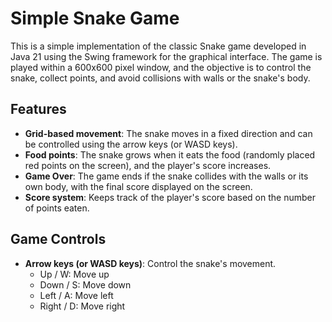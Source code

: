 # Simple Snake Game

This is a simple implementation of the classic Snake game developed in Java 21 using the Swing framework for the graphical interface. The game is played within a 600x600 pixel window, and the objective is to control the snake, collect points, and avoid collisions with walls or the snake's body.

## Features

- **Grid-based movement**: The snake moves in a fixed direction and can be controlled using the arrow keys (or WASD keys).
- **Food points**: The snake grows when it eats the food (randomly placed red points on the screen), and the player's score increases.
- **Game Over**: The game ends if the snake collides with the walls or its own body, with the final score displayed on the screen.
- **Score system**: Keeps track of the player's score based on the number of points eaten.

## Game Controls

- **Arrow keys (or WASD keys)**: Control the snake's movement.
    - Up / W: Move up
    - Down / S: Move down
    - Left / A: Move left
    - Right / D: Move right

